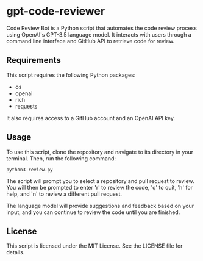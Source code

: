 # gpt-code-reviewer

Code Review Bot is a Python script that automates the code review process using OpenAI's GPT-3.5 language model. It interacts with users through a command line interface and GitHub API to retrieve code for review.

## Requirements

This script requires the following Python packages:

- os
- openai
- rich
- requests

It also requires access to a GitHub account and an OpenAI API key.

## Usage

To use this script, clone the repository and navigate to its directory in your terminal. Then, run the following command:

`python3 review.py`

The script will prompt you to select a repository and pull request to review. You will then be prompted to enter 'r' to review the code, 'q' to quit, 'h' for help, and 'n' to review a different pull request.

The language model will provide suggestions and feedback based on your input, and you can continue to review the code until you are finished.

## License

This script is licensed under the MIT License. See the LICENSE file for details.

